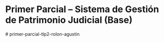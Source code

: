 # Primer Parcial – Sistema de Gestión de Patrimonio Judicial (Base)
#   p r i m e r - p a r c i a l - t l p 2 - r o l o n - a g u s t i n  
 